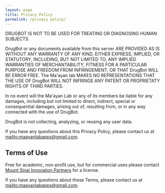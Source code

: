 ```yaml
---
layout: page
title: Privacy Policy
permalink: /privacy policy/
---
```


DRUGBOT IS NOT TO BE USED FOR TREATING OR DIAGNOSING HUMAN SUBJECTS.

DrugBot or any documents available from this server ARE PROVIDED AS IS WITHOUT ANY WARRANTY OF ANY KIND, EITHER EXPRESS, IMPLIED, OR STATUTORY, INCLUDING, BUT NOT LIMITED TO, ANY IMPLIED WARRANTIES OF MERCHANTABILITY, FITNESS FOR A PARTICULAR PURPOSE AND FREEDOM FROM INFRINGEMENT, OR THAT DrugBot WILL BE ERROR FREE. The Ma'ayan lab MAKES NO REPRESENTATIONS THAT THE USE OF DrugBot WILL NOT INFRINGE ANY PATENT OR PROPRIETATY RIGHTS OF THIRD PARTIES.

In no event will the Ma'ayan Lab or any of its members be liable for any damages, including but not limited to direct, indirect, special or consequential damages, arising out of, resulting from, or in any way connected with the use of DrugBot.

DrugBot is not collecting, analyzing, or reusing any user data.

If you have any questions about this Privacy Policy, please contact us at <mailto:maayanlabapps@gmail.com>.

## Terms of Use
Free for academic, non-profit use, but for commercial uses please contact [Mount Sinai Innovation Partners](https://ip.mountsinai.org/) for a license.

If you have any questions about these Terms, please contact us at <mailto:maayanlabapps@gmail.com>.
